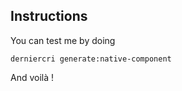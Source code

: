 ## Instructions

You can test me by doing

```shell script
derniercri generate:native-component
```

And voilà !
